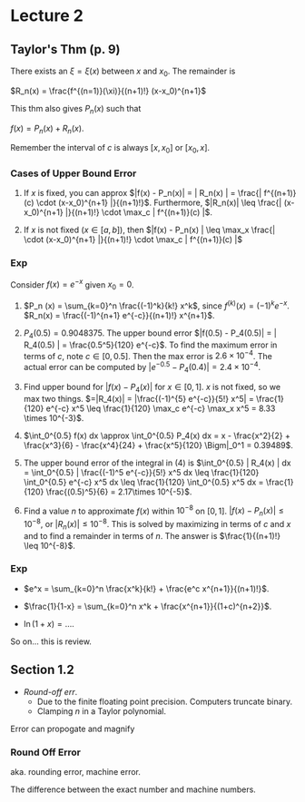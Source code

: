 # Lecture 2

## Taylor's Thm (p. 9)

There exists an $\xi = \xi(x)$ between $x$ and $x_0$. The remainder is

$R_n(x) = \frac{f^{(n=1)}(\xi)}{(n+1)!} (x-x_0)^{n+1}$

This thm also gives $P_n(x)$ such that 

$f(x) = P_n(x) + R_n(x).$

Remember the interval of $c$ is always $[x, x_0]$ or $[x_0, x]$. 

### Cases of Upper Bound Error

1. If $x$ is fixed, you can approx $|f(x) - P_n(x)| = | R_n(x) | = \frac{| f^{(n+1)} (c) \cdot (x-x_0)^{n+1} |}{(n+1)!}$. Furthermore, $|R_n(x)| \leq \frac{| (x-x_0)^{n+1} |}{(n+1)!} \cdot \max_c | f^{(n+1)}(c) |$.

2. If $x$ is not fixed ($x\in[a,b]$), then $|f(x) - P_n(x) | \leq \max_x \frac{| \cdot (x-x_0)^{n+1} |}{(n+1)!} \cdot \max_c | f^{(n+1)}(c) |$ 


### Exp 

Consider $f(x) = e^{-x}$ given $x_0 = 0$.

1. $P_n (x) = \sum_{k=0}^n \frac{(-1)^k}{k!} x^k$, since $f^{(k)}(x) = (-1)^k e^{-x}$. $R_n(x) = \frac{(-1)^{n+1} e^{-c}}{(n+1)!} x^{n+1}$.

2. $P_4(0.5) = 0.9048375$. The upper bound error $|f(0.5) - P_4(0.5)| = | R_4(0.5) | = \frac{0.5^5}{120} e^{-c}$. To find the maximum error in terms of $c$, note $c\in [0, 0.5]$. Then the max error is $2.6 \times 10^{-4}$. The actual error can be computed by $|e^{-0.5} - P_4(0.4)| = 2.4\times 10^{-4}$.  

3. Find upper bound for $|f(x) - P_4(x)|$ for $x\in [0,1]$. $x$ is not fixed, so we max two things. $=|R_4(x)| = |\frac{(-1)^{5} e^{-c}}{5!} x^5| = \frac{1}{120} e^{-c} x^5 \leq \frac{1}{120} \max_c e^{-c} \max_x x^5 = 8.33 \times 10^{-3}$.

4. $\int_0^{0.5} f(x) dx \approx \int_0^{0.5} P_4(x) dx = x - \frac{x^2}{2} + \frac{x^3}{6} - \frac{x^4}{24} + \frac{x^5}{120} \Bigm|_0^1 = 0.39489$.

5. The upper bound error of the integral in (4) is $\int_0^{0.5} | R_4(x) | dx = \int_0^{0.5} | \frac{(-1)^5 e^{-c}}{5!} x^5 dx \leq \frac{1}{120} \int_0^{0.5} e^{-c} x^5 dx \leq \frac{1}{120} \int_0^{0.5} x^5 dx = \frac{1}{120} \frac{(0.5)^5}{6} = 2.17\times 10^{-5}$. 

6. Find a value $n$ to approximate $f(x)$ within $10^{-8}$ on $[0,1]$. $|f(x) - P_n(x)| \leq 10^{-8}$, or $|R_n(x)| \leq 10^{-8}$. This is solved by maximizing in terms of $c$ and $x$ and to find a remainder in terms of $n$. The answer is $\frac{1}{(n+1)!} \leq 10^{-8}$.  

### Exp

- $e^x = \sum_{k=0}^n \frac{x^k}{k!} + \frac{e^c x^{n+1}}{(n+1)!}$. 

- $\frac{1}{1-x} = \sum_{k=0}^n x^k + \frac{x^{n+1}}{(1+c)^{n+2}}$.

- $\ln(1+x) = \ldots$.

So on... this is review.

## Section 1.2

- _Round-off err_. 
    - Due to the finite floating point precision. Computers truncate binary.
    - Clamping $n$ in a Taylor polynomial.

Error can propogate and magnify

### Round Off Error

aka. rounding error, machine error.

The difference between the exact number and machine numbers.

